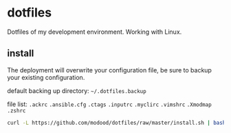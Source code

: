 # dotfiles

Dotfiles of my development environment. Working with Linux.

## install

The deployment will overwrite your configuration file, be sure to backup your existing configuration.

default backing up directory: `~/.dotfiles.backup`

file list:
`.ackrc`
`.ansible.cfg`
`.ctags`
`.inputrc`
`.myclirc`
`.vimshrc`
`.Xmodmap`
`.zshrc`

```bash
curl -L https://github.com/modood/dotfiles/raw/master/install.sh | bash
```
